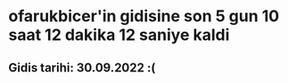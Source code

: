 # ofarukbicer'in gidisine son 5 gun 10 saat 12 dakika 12 saniye kaldi

## Gidis tarihi: 30.09.2022 :(